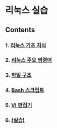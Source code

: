 # 리눅스 실습

## Contents
<!--TBF-->
### 1. [리눅스 기초 지식](what-is-linux/README.md)

### 2. [리눅스 주요 명령어](commands/README.md)

### 3. [파일 구조](file_system/README.md)

### 4. [Bash 스크립트](bash_script/README.md)

### 5. [VI 편집기](vim/README.md)

### 6. [(실습)](case_study/README.md)
